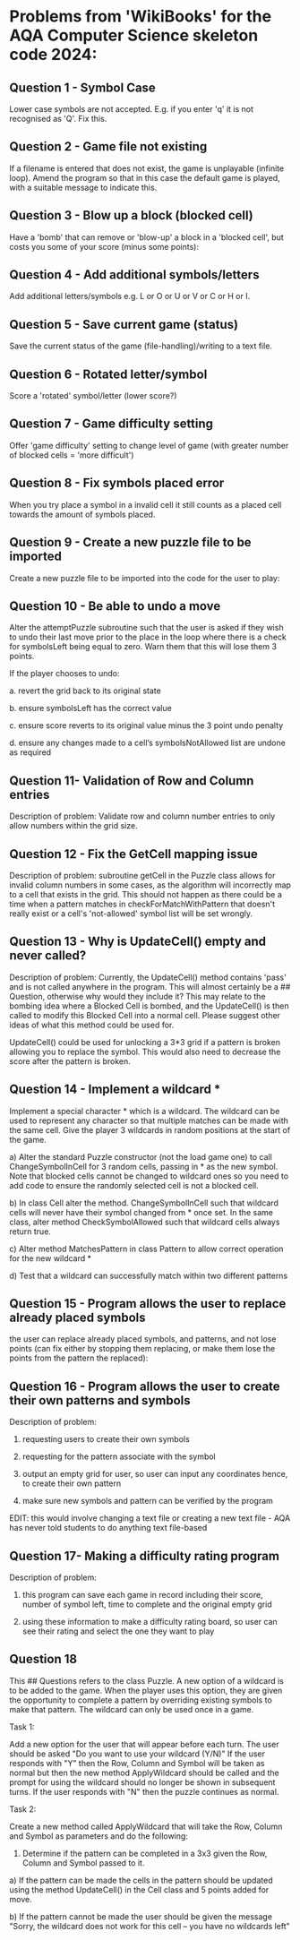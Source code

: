 
# Problems from 'WikiBooks' for the AQA Computer Science skeleton code 2024:

 ## Question 1 - Symbol Case
Lower case symbols are not accepted. E.g. if you enter 'q' it is not recognised as 'Q'. Fix this.

 


 ## Question 2 - Game file not existing
If a filename is entered that does not exist, the game is unplayable (infinite loop). Amend the program so that in this case the default game is played, with a suitable message to indicate this.

 


 ## Question 3 - Blow up a block (blocked cell)
Have a 'bomb' that can remove or 'blow-up' a block in a 'blocked cell', but costs you some of your score (minus some points):

 


 ## Question 4 - Add additional symbols/letters
Add additional letters/symbols e.g. L or O or U or V or C or H or I.

 


 ## Question 5 - Save current game (status)
Save the current status of the game (file-handling)/writing to a text file.

 


 ## Question 6 - Rotated letter/symbol
Score a 'rotated' symbol/letter (lower score?)

 


 ## Question 7 - Game difficulty setting
Offer 'game difficulty' setting to change level of game (with greater number of blocked cells = 'more difficult')

 


 ## Question 8 - Fix symbols placed error
When you try place a symbol in a invalid cell it still counts as a placed cell towards the amount of symbols placed.

 


 ## Question 9 - Create a new puzzle file to be imported
Create a new puzzle file to be imported into the code for the user to play:

 


 ## Question 10 - Be able to undo a move
Alter the attemptPuzzle subroutine such that the user is asked if they wish to undo their last move prior to the place in the loop where there is a check for symbolsLeft being equal to zero. Warn them that this will lose them 3 points.

If the player chooses to undo:

a.      revert the grid back to its original state

b.      ensure symbolsLeft has the correct value

c.      ensure score reverts to its original value minus the 3 point undo penalty

d. ensure any changes made to a cell’s symbolsNotAllowed list are undone as required

 


 ## Question 11- Validation of Row and Column entries
Description of problem: Validate row and column number entries to only allow numbers within the grid size.

 



 ## Question 12 - Fix the GetCell mapping issue
Description of problem: subroutine getCell in the Puzzle class allows for invalid column numbers in some cases, as the algorithm will incorrectly map to a cell that exists in the grid. This should not happen as there could be a time when a pattern matches in checkForMatchWithPattern that doesn't really exist or a cell's 'not-allowed' symbol list will be set wrongly.

 


 ## Question 13 - Why is UpdateCell() empty and never called?
Description of problem: Currently, the UpdateCell() method contains 'pass' and is not called anywhere in the program. This will almost certainly be a  ## Question, otherwise why would they include it? This may relate to the bombing idea where a Blocked Cell is bombed, and the UpdateCell() is then called to modify this Blocked Cell into a normal cell. Please suggest other ideas of what this method could be used for.


UpdateCell() could be used for unlocking a 3*3 grid if a pattern is broken allowing you to replace the symbol. This would also need to decrease the score after the pattern is broken.

 


 ## Question 14 - Implement a wildcard *
Implement a special character * which is a wildcard. The wildcard can be used to represent any character so that multiple matches can be made with the same cell. Give the player 3 wildcards in random positions at the start of the game.

a) Alter the standard Puzzle constructor (not the load game one) to call ChangeSymbolInCell for 3 random cells, passing in * as the new symbol. Note that blocked cells cannot be changed to wildcard ones so you need to add code to ensure the randomly selected cell is not a blocked cell.

b) In class Cell alter the method. ChangeSymbolInCell such that wildcard cells will never have their symbol changed from * once set. In the same class, alter method CheckSymbolAllowed such that wildcard cells always return true.

c) Alter method MatchesPattern in class Pattern to allow correct operation for the new wildcard *

d) Test that a wildcard can successfully match within two different patterns

 


 ## Question 15 - Program allows the user to replace already placed symbols
the user can replace already placed symbols, and patterns, and not lose points (can fix either by stopping them replacing, or make them lose the points from the pattern the replaced):

 


 ## Question 16 - Program allows the user to create their own patterns and symbols
Description of problem: 

1) requesting users to create their own symbols

2) requesting for the pattern associate with the symbol

3) output an empty grid for user, so user can input any coordinates hence, to create their own pattern

4) make sure new symbols and pattern can be verified by the program

EDIT: this would involve changing a text file or creating a new text file - AQA has never told students to do anything text file-based

 


 ## Question 17- Making a difficulty rating program
Description of problem: 

1) this program can save each game in record including their score, number of symbol left, time to complete and the original empty grid

2) using these information to make a difficulty rating board, so user can see their rating and select the one they want to play

 


 ## Question 18
This  ## Questions refers to the class Puzzle. A new option of a wildcard is to be added to the game. When the player uses this option, they are given the opportunity to complete a pattern by overriding existing symbols to make that pattern. The wildcard can only be used once in a game.

Task 1:

Add a new option for the user that will appear before each turn. The user should be asked "Do you want to use your wildcard (Y/N)" If the user responds with "Y" then the Row, Column and Symbol will be taken as normal but then the new method ApplyWildcard should be called and the prompt for using the wildcard should no longer be shown in subsequent turns. If the user responds with "N" then the puzzle continues as normal.

Task 2:

Create a new method called ApplyWildcard that will take the Row, Column and Symbol as parameters and do the following:

1. Determine if the pattern can be completed in a 3x3 given the Row, Column and Symbol passed to it.

a) If the pattern can be made the cells in the pattern should be updated using the method UpdateCell() in the Cell class and 5 points added for move.

b) If the pattern cannot be made the user should be given the message "Sorry, the wildcard does not work for this cell – you have no wildcards left"
